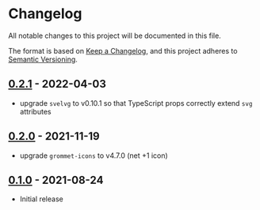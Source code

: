# Changelog

All notable changes to this project will be documented in this file.

The format is based on [Keep a Changelog](https://keepachangelog.com/en/1.0.0/),
and this project adheres to [Semantic Versioning](https://semver.org/spec/v2.0.0.html).

## [0.2.1](https://github.com/metonym/svelte-grommet-icons/releases/tag/v0.2.1) - 2022-04-03

- upgrade `svelvg` to v0.10.1 so that TypeScript props correctly extend `svg` attributes

## [0.2.0](https://github.com/metonym/svelte-grommet-icons/releases/tag/v0.2.0) - 2021-11-19

- upgrade `grommet-icons` to v4.7.0 (net +1 icon)

## [0.1.0](https://github.com/metonym/svelte-grommet-icons/releases/tag/v0.1.0) - 2021-08-24

- Initial release

